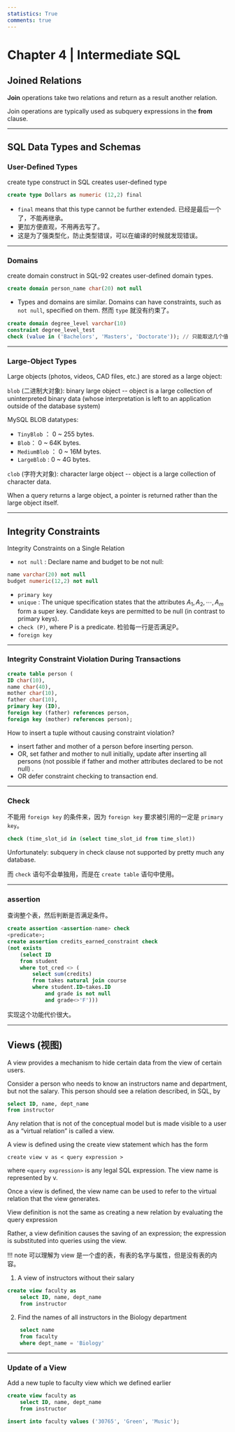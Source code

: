 ```yaml
---
statistics: True
comments: true
---
```


# Chapter 4 | Intermediate SQL

## Joined Relations

**Join** operations take two relations and return as a result another relation.

Join operations are typically used as subquery expressions in the **from** clause.

---

## SQL Data Types and Schemas

### User-Defined Types

create type construct in SQL creates user-defined type

```sql
create type Dollars as numeric (12,2) final
```

- `final` means that this type cannot be further extended. 已经是最后一个了，不能再继承。
- 更加方便直观，不用再去写了。
- 这是为了强类型化，防止类型错误，可以在编译的时候就发现错误。

---

### Domains

create domain construct in SQL-92 creates user-defined domain types.

```sql
create domain person_name char(20) not null
```

- Types and domains are similar. Domains can have constraints, such as `not null`, specified on them. 然而 `type` 就没有约束了。

```sql
create domain degree_level varchar(10)
constraint degree_level_test
check (value in ('Bachelors', 'Masters', 'Doctorate')); // 只能取这几个值
```

---

### Large-Object Types

Large objects (photos, videos, CAD files, etc.) are stored as a large object:

`blob` (二进制大对象): binary large object -- object is a large collection of uninterpreted binary data (whose interpretation is left to an application outside of the database system)

MySQL BLOB datatypes:

- `TinyBlob` ： 0 ~ 255 bytes.
- `Blob`： 0 ~ 64K bytes.
- `MediumBlob` ： 0 ~ 16M bytes.
- `LargeBlob` : 0 ~ 4G bytes.

`clob` (字符大对象): character large object -- object is a large collection of character data. 

When a query returns a large object, a pointer is returned rather than the large object itself.

---

## Integrity Constraints

Integrity Constraints on a Single Relation

- `not null` : Declare name and budget to be not null:

```sql
name varchar(20) not null
budget numeric(12,2) not null
```

- `primary key`
- `unique` : The unique specification states that the attributes $A_1, A_2, \cdots, A_m$ form a super key. Candidate keys are permitted to be null (in contrast to primary keys).
- `check (P)`, where P is a predicate. 检验每一行是否满足P。
- `foreign key`

---

### Integrity Constraint Violation During Transactions

```sql
create table person (
ID char(10),
name char(40),
mother char(10),
father char(10),
primary key (ID),
foreign key (father) references person,
foreign key (mother) references person);
```

How to insert a tuple without causing constraint violation?

- insert father and mother of a person before inserting person.
- OR, set father and mother to null initially, update after inserting all persons (not possible if father and mother attributes declared to be not null) .
- OR defer constraint checking to transaction end.

---

### Check

不能用 `foreign key` 的条件来，因为 `foreign key` 要求被引用的一定是 `primary key`。

```sql
check (time_slot_id in (select time_slot_id from time_slot))
```

Unfortunately: subquery in check clause not supported by pretty much any database.

而 `check` 语句不会单独用，而是在 `create table` 语句中使用。

---

### assertion

查询整个表，然后判断是否满足条件。

```sql
create assertion <assertion-name> check 
<predicate>;
create assertion credits_earned_constraint check
(not exists 
    (select ID
    from student
    where tot_cred <> (
        select sum(credits)
        from takes natural join course
        where student.ID=takes.ID
            and grade is not null 
            and grade<>'F')))
 ```

实现这个功能代价很大。

---

## Views (视图)

A view provides a mechanism to hide certain data from the view of certain users. 

Consider a person who needs to know an instructors name and department, but not the salary. This person should see a relation described, in SQL, by 

```sql
select ID, name, dept_name
from instructor
```

Any relation that is not of the conceptual model but is made visible to a user as a “virtual relation” is called a view.

A view is defined using the create view statement which has the form

```
create view v as < query expression >
```

where `<query expression>` is any legal SQL expression. The view name is represented by v.

Once a view is defined, the view name can be used to refer to the virtual relation that the view generates.

View definition is not the same as creating a new relation by evaluating the query expression 

Rather, a view definition causes the saving of an expression; the expression is substituted into queries using the view.

!!! note
    可以理解为 view 是一个虚的表，有表的名字与属性，但是没有表的内容。

1. A view of instructors without their salary

```sql
create view faculty as
    select ID, name, dept_name
    from instructor
```

2. Find the names of all instructors in the Biology department

```sql
    select name
    from faculty
    where dept_name = 'Biology'
```

---

### Update of a View

Add a new tuple to faculty view which we defined earlier

```sql
create view faculty as
    select ID, name, dept_name
    from instructor

insert into faculty values ('30765', 'Green', 'Music');
```


